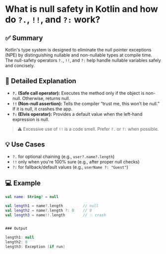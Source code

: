 # What is null safety in Kotlin and how do `?.`, `!!`, and `?:` work?

## ✅ Summary
Kotlin's type system is designed to eliminate the null pointer exceptions (NPE) by distinguishing nullable and non-nullable types at compile time.  
The null-safety operators `?.`, `!!`, and `?:` help handle nullable variables safely and concisely.

## 📘 Detailed Explanation

- **`?.` (Safe call operator):** Executes the method only if the object is non-null. Otherwise, returns null.
- **`!!` (Non-null assertion):** Tells the compiler “trust me, this won’t be null.” If it is null, it crashes the app.
- **`?:` (Elvis operator):** Provides a default value when the left-hand expression is null.

> ⚠️ Excessive use of `!!` is a code smell. Prefer `?.` or `?:` when possible.

## 💡 Use Cases
- `?.` for optional chaining (e.g., `user?.name?.length`)
- `!!` only when you're 100% sure (e.g., after proper null checks)
- `?:` for fallback/default values (e.g., `userName ?: "Guest"`)

## 💻 Example

```kotlin
val name: String? = null

val length1 = name?.length         // null
val length2 = name?.length ?: 0    // 0
val length3 = name!!.length        // 💥 crash


### Output

length1: null  
length2: 0  
length3: Exception (if run)
